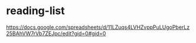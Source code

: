 # reading-list

https://docs.google.com/spreadsheets/d/11LZuqs4LVHZvppPuLUgoPberLz25BAhVW7rVb7ZEJpc/edit?gid=0#gid=0
